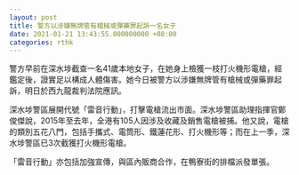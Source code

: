 ```yaml
---
layout: post
title: 警方以涉嫌無牌管有槍械或彈藥罪起訴一名女子
date: 2021-01-21 13:43:55.000000000 +08:00
categories: rthk
---
```


警方早前在深水埗截查一名41歲本地女子，在她身上檢獲一枝打火機形電槍，經鑑定後，證實足以構成人體傷害。她今日被警方以涉嫌無牌管有槍械或彈藥罪起訴，明日於西九龍裁判法院應訊。

深水埗警區展開代號「雷音行動」，打擊電槍流出市面。深水埗警區助理指揮官鄭俊傑說，2015年至去年，全港有105人因涉及收藏及銷售電槍被捕。他又說，電槍的類別五花八門，包括手攜式、電筒形、鐵蓮花形、打火機形等；而在上一季，深水埗警區已3次截獲打火機形電槍。

「雷音行動」亦包括加強宣傳，與區內販商合作，在鴨寮街的排檔派發單張。
